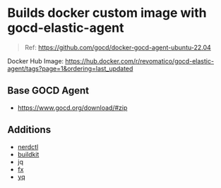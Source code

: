 # Builds docker custom image with gocd-elastic-agent

> Ref: <https://github.com/gocd/docker-gocd-agent-ubuntu-22.04>

Docker Hub Image: <https://hub.docker.com/r/revomatico/gocd-elastic-agent/tags?page=1&ordering=last_updated>

## Base GOCD Agent

- https://www.gocd.org/download/#zip

## Additions

- [nerdctl](https://github.com/containerd/nerdctl)
- [buildkit](https://github.com/moby/buildkit)
- jq
- [fx](https://github.com/antonmedv/fx)
- [yq](https://github.com/mikefarah/yq/)
